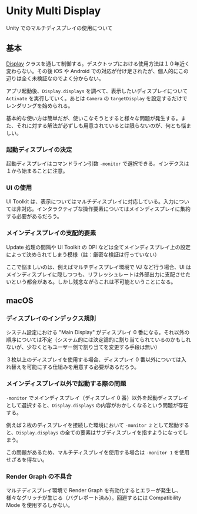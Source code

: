 # Unity Multi Display

Unity でのマルチディスプレイの使用について

## 基本

[Display](https://docs.unity3d.com/6000.0/Documentation/ScriptReference/Display.html) クラスを通して制御する。デスクトップにおける使用方法は１０年近く変わらない。その後 iOS や Android での対応が付け足されたが、個人的にこの辺りは全く未検証なのでよく分からない。

アプリ起動後、`Display.displays` を調べて、表示したいディスプレイについて `Activate` を実行していく。あとは `Camera` の `targetDisplay` を設定するだけでレンダリングを始められる。

基本的な使い方は簡単だが、使いこなそうとすると様々な問題が発生する。また、それに対する解法が必ずしも用意されているとは限らないのが、何とも悩ましい。

### 起動ディスプレイの決定

起動ディスプレイはコマンドライン引数 `-monitor` で選択できる。インデクスは１から始まることに注意。

### UI の使用

UI Toolkit は、表示についてはマルチディスプレイに対応している。入力については非対応。インタラクティブな操作要素についてはメインディスプレイに集約する必要があるだろう。

### メインディスプレイの支配的要素

Update 処理の間隔や UI Toolkit の DPI などは全てメインディスプレイ上の設定によって決められてしまう模様（註：厳密な検証は行っていない）

ここで悩ましいのは、例えばマルチディスプレイ環境で VJ など行う場合、UI はメインディスプレイに隠しつつも、リフレッシュレートは外部出力に支配させたいという都合がある。しかし残念ながらこれは不可能ということになる。

## macOS

### ディスプレイのインデックス規則

システム設定における "Main Display" がディスプレイ 0 番になる。それ以外の順序については不定（システム的には決定論的に割り当てられているのかもしれないが、少なくともユーザー側で割り当てを変更する手段は無い）

３枚以上のディスプレイを使用する場合、ディスプレイ 0 番以外については入れ替えを可能にする仕組みを用意する必要があるだろう。

### メインディスプレイ以外で起動する際の問題

`-monitor` でメインディスプレイ（ディスプレイ 0 番）以外を起動ディスプレイとして選択すると、`Display.displays` の内容がおかしくなるという問題が存在する。

例えば２枚のディスプレイを接続した環境において `-monitor 2` として起動すると、`Display.displays` の全ての要素はサブディスプレイを指すようになってしまう。

この問題があるため、マルチディスプレイを使用する場合は `-monitor 1` を使用せざるを得ない。

### Render Graph の不具合

マルチディスプレイ環境で Render Graph を有効化するとエラーが発生し、様々なグリッチが生じる（バグレポート済み）。回避するには Compatibility Mode を使用するしかない。
